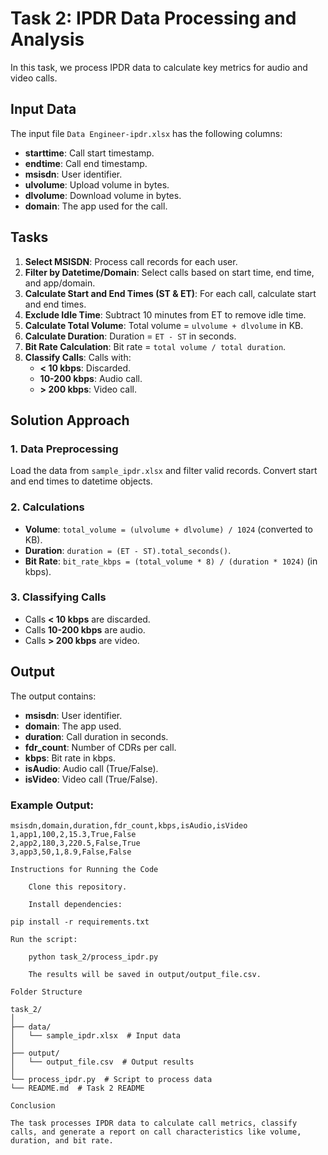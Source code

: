 # Task 2: IPDR Data Processing and Analysis

In this task, we process IPDR data to calculate key metrics for audio and video calls.

## Input Data

The input file `Data Engineer-ipdr.xlsx` has the following columns:

- **starttime**: Call start timestamp.
- **endtime**: Call end timestamp.
- **msisdn**: User identifier.
- **ulvolume**: Upload volume in bytes.
- **dlvolume**: Download volume in bytes.
- **domain**: The app used for the call.

## Tasks

1. **Select MSISDN**: Process call records for each user.
2. **Filter by Datetime/Domain**: Select calls based on start time, end time, and app/domain.
3. **Calculate Start and End Times (ST & ET)**: For each call, calculate start and end times.
4. **Exclude Idle Time**: Subtract 10 minutes from ET to remove idle time.
5. **Calculate Total Volume**: Total volume = `ulvolume + dlvolume` in KB.
6. **Calculate Duration**: Duration = `ET - ST` in seconds.
7. **Bit Rate Calculation**: Bit rate = `total volume / total duration`.
8. **Classify Calls**: Calls with:
   - **< 10 kbps**: Discarded.
   - **10-200 kbps**: Audio call.
   - **> 200 kbps**: Video call.

## Solution Approach

### 1. Data Preprocessing

Load the data from `sample_ipdr.xlsx` and filter valid records. Convert start and end times to datetime objects.

### 2. Calculations

- **Volume**: `total_volume = (ulvolume + dlvolume) / 1024` (converted to KB).
- **Duration**: `duration = (ET - ST).total_seconds()`.
- **Bit Rate**: `bit_rate_kbps = (total_volume * 8) / (duration * 1024)` (in kbps).

### 3. Classifying Calls

- Calls **< 10 kbps** are discarded.
- Calls **10-200 kbps** are audio.
- Calls **> 200 kbps** are video.

## Output

The output contains:

- **msisdn**: User identifier.
- **domain**: The app used.
- **duration**: Call duration in seconds.
- **fdr_count**: Number of CDRs per call.
- **kbps**: Bit rate in kbps.
- **isAudio**: Audio call (True/False).
- **isVideo**: Video call (True/False).

### Example Output:

```csv
msisdn,domain,duration,fdr_count,kbps,isAudio,isVideo
1,app1,100,2,15.3,True,False
2,app2,180,3,220.5,False,True
3,app3,50,1,8.9,False,False

Instructions for Running the Code

    Clone this repository.

    Install dependencies:

pip install -r requirements.txt

Run the script:

    python task_2/process_ipdr.py

    The results will be saved in output/output_file.csv.

Folder Structure

task_2/
│
├── data/
│   └── sample_ipdr.xlsx  # Input data
│
├── output/
│   └── output_file.csv  # Output results
│
└── process_ipdr.py  # Script to process data
└── README.md  # Task 2 README

Conclusion

The task processes IPDR data to calculate call metrics, classify calls, and generate a report on call characteristics like volume, duration, and bit rate.
